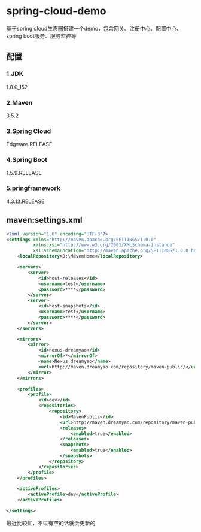 # spring-cloud-demo

基于spring cloud生态圈搭建一个demo，包含网关、注册中心、配置中心、spring boot服务、服务监控等

## **配置**
### 1.JDK 
1.8.0_152
### 2.Maven 
3.5.2
### 3.Spring Cloud 
Edgware.RELEASE
### 4.Spring Boot
1.5.9.RELEASE
### 5.pringframework
4.3.13.RELEASE

## maven:settings.xml
``` xml
<?xml version="1.0" encoding="UTF-8"?>
<settings xmlns="http://maven.apache.org/SETTINGS/1.0.0"
          xmlns:xsi="http://www.w3.org/2001/XMLSchema-instance"
          xsi:schemaLocation="http://maven.apache.org/SETTINGS/1.0.0 http://maven.apache.org/xsd/settings-1.0.0.xsd">
    <localRepository>D:\MavenHome</localRepository>

    <servers>
        <server>
            <id>host-releases</id>
            <username>test</username>
            <password>****</password>
        </server>
        <server>
            <id>host-snapshots</id>
            <username>test</username>
            <password>****</password>
        </server>
    </servers>

    <mirrors>
        <mirror>
            <id>nexus-dreamyao</id>
            <mirrorOf>*</mirrorOf>
            <name>Nexus dreamyao</name>
            <url>http://maven.dreamyao.com/repository/maven-public/</url>
        </mirror>
    </mirrors>

    <profiles>
        <profile>
            <id>dev</id>
            <repositories>
                <repository>
                    <id>MavenPublic</id>
                    <url>http://maven.dreamyao.com/repository/maven-public/</url>
                    <releases>
                        <enabled>true</enabled>
                    </releases>
                    <snapshots>
                        <enabled>true</enabled>
                    </snapshots>
                </repository>
            </repositories>
        </profile>
    </profiles>

    <activeProfiles>
        <activeProfile>dev</activeProfile>
    </activeProfiles>

</settings>


```

最近比较忙，不过有空的话就会更新的